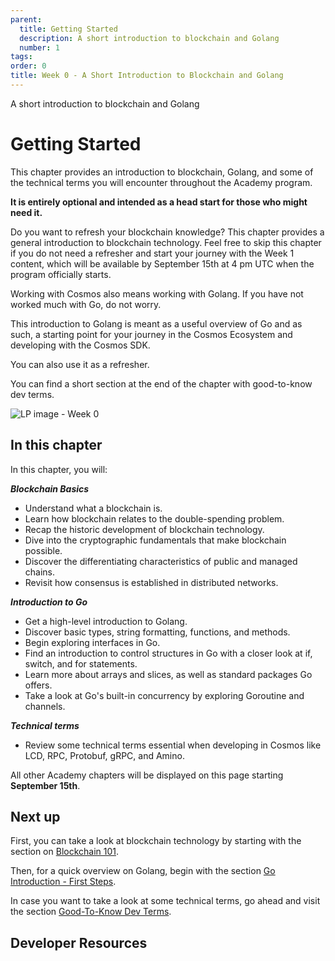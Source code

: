 ```yaml
---
parent:
  title: Getting Started
  description: A short introduction to blockchain and Golang
  number: 1
tags:
order: 0
title: Week 0 - A Short Introduction to Blockchain and Golang
---
```


<div class="tm-overline tm-rf-1 tm-lh-title tm-medium tm-muted">A short introduction to blockchain and Golang</div>
<h1 class="mt-4 mb-6">Getting Started</h1>

This chapter provides an introduction to blockchain, Golang, and some of the technical terms you will encounter throughout the Academy program. 

<HighlightBox type="info">

**It is entirely optional and intended as a head start for those who might need it.**

</HighlightBox>

Do you want to refresh your blockchain knowledge? This chapter provides a general introduction to blockchain technology. Feel free to skip this chapter if you do not need a refresher and start your journey with the Week 1 content, which will be available by September 15th at 4 pm UTC when the program officially starts.

Working with Cosmos also means working with Golang. If you have not worked much with Go, do not worry.

This introduction to Golang is meant as a useful overview of Go and as such, a starting point for your journey in the Cosmos Ecosystem and developing with the Cosmos SDK.

<HighlightBox type="tip">

You can also use it as a refresher.

</HighlightBox>

You can find a short section at the end of the chapter with good-to-know dev terms.

![LP image - Week 0](/ida-course/LPs/week-0/images/planets-large.svg)

## In this chapter

<HighlightBox type="learning">

In this chapter, you will:

_**Blockchain Basics**_

* Understand what a blockchain is.
* Learn how blockchain relates to the double-spending problem.
* Recap the historic development of blockchain technology.
* Dive into the cryptographic fundamentals that make blockchain possible.
* Discover the differentiating characteristics of public and managed chains.
* Revisit how consensus is established in distributed networks.

_**Introduction to Go**_

* Get a high-level introduction to Golang.
* Discover basic types, string formatting, functions, and methods.
* Begin exploring interfaces in Go.
* Find an introduction to control structures in Go with a closer look at if, switch, and for statements.
* Learn more about arrays and slices, as well as standard packages Go offers.
* Take a look at Go's built-in concurrency by exploring Goroutine and channels.

_**Technical terms**_

* Review some technical terms essential when developing in Cosmos like LCD, RPC, Protobuf, gRPC, and Amino.

</HighlightBox>

<HighlightBox type="info">

All other Academy chapters will be displayed on this page starting **September 15th**.

</HighlightBox>

## Next up

First, you can take a look at blockchain technology by starting with the section on [Blockchain 101](ida-customizations/ida-course/0-blockchain-basics/1-blockchain.md).

Then, for a quick overview on Golang, begin with the section [Go Introduction - First Steps](/tutorials/4-golang-intro/1-install.md).

In case you want to take a look at some technical terms, go ahead and visit the section [Good-To-Know Dev Terms](/tutorials/1-tech-terms/index.md).

## Developer Resources

<div v-for="resource in $themeConfig.resources">
  <Resource
    :title="resource.title"
    :description="resource.description"
    :links="resource.links"
    :image="resource.image"
    :large="true"
  />
  <br/>
</div>
